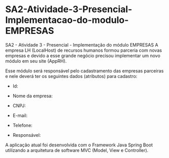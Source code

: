 # SA2-Atividade-3-Presencial-Implementacao-do-modulo-EMPRESAS

SA2 - Atividade 3 - Presencial - Implementação do módulo EMPRESAS
A empresa LH (LocalHost) de recursos humanos formou parceria com novas empresas e devido a esse grande negócio precisou implementar um novo módulo em seu site (AppRH). 

Esse módulo será responsável pelo cadastramento das empresas parceiras e nele deverá ter os seguintes dados (atributos) para cadastro: 

- Id: 

- Nome da empresa: 

- CNPJ: 

- E-mail: 

- Telefone: 

- Responsável: 

 A aplicação atual foi desenvolvida com o Framework Java Spring Boot utilizando a arquitetura de software MVC (Model, View e Controller).
 

